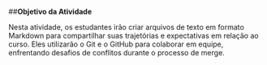 ##**Objetivo da Atividade**

Nesta atividade, os estudantes irão criar arquivos de texto em formato Markdown para compartilhar suas trajetórias e expectativas em relação ao curso. Eles utilizarão o Git e o GitHub para colaborar em equipe, enfrentando desafios de  conflitos durante o processo de merge.